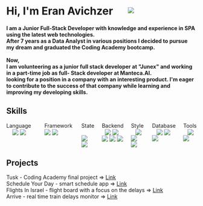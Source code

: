    <h1 align="left" valign="bottom" style="
   display: flex;
   align-items: center;
   justify-content: flex-start;
   gap: 40px;">Hi, I'm Eran Avichzer
      <a style="height: 20px" target="#blank" valign="top" href="https://www.linkedin.com/in/eran-avichzer/">
         <img src="https://img.shields.io/badge/linkedin-0077B5?logo=linkedin&logoColor=white&style=flat">
      </a>
   </h1>
   <h4 align="left">I am a Junior Full-Stack Developer with knowledge and experience in SPA using the latest web
      technologies.
      <br />
      After 7 years as a Data Analyst in various positions I decided to pursue my dream and graduated the Coding Academy
      bootcamp.
      <br /> <br />
      Now,
      <br />
      I am volunteering as a junior full stack developer at "Junex" and working in a part-time job as full- Stack
      developer
      at Manteca.AI.
      <br />
      looking for a position in a company with an interesting product.
      I'm eager to contribute to the success of that company while learning and improving my developing skills.
   </h4>

  <h2 align="left">Skills</h2>
  <div style="display: flex;gap: 20px;">
      <div>
            <img align="left" valign="top" style="width: 115px">Language &nbsp;&nbsp;&nbsp;</img>
            <img style="margin: 0; " valign="bottom" src="https://img.shields.io/badge/JavaScript-F7DF1E?logo=javascript&logoColor=black&style=flat" />
            <img style="margin: 0; " valign="bottom" src="https://img.shields.io/badge/TypeScript-3178C6?logo=typescript&logoColor=black&style=flat" />
      </div>
      <div>
         <img align="left" valign="top" style="margin: 0">Framework&nbsp; </img>
            <img valign="bottom" src="https://img.shields.io/badge/React.js-61DAFB?logo=react&logoColor=black&style=flat" />
            <img valign="bottom" src="https://img.shields.io/badge/Vue.js-4FC08D?logo=vue.js&logoColor=black&style=flat" />
      </div>
      <div>
         <img align="left" style="margin: 0">State &nbsp;&nbsp;&nbsp;&nbsp;&nbsp;</img>
            <img valign="bottom" src="https://img.shields.io/badge/Redux-764ABC?logo=Redux&logoColor=black&style=flat" />
            <img valign="bottom" src="https://img.shields.io/badge/MobX-FF9955?logo=MobX&logoColor=black&style=flat" />
      </div>
      <div>
         <img align="left" style="margin: 0">Backend &nbsp;</img>
            <img valign="bottom" src="https://img.shields.io/badge/Node.js-339933?logo=Node.js&logoColor=black&style=flat" />
            <img valign="bottom" src="https://img.shields.io/badge/Express-000000?logo=Express&logoColor=white&style=flat" />
            <img valign="bottom" src="https://img.shields.io/badge/axios-5A29E4?logo=axios&logoColor=black&style=flat" />
            <img valign="bottom" src="https://img.shields.io/badge/socket.io-010101?logo=socket.io&logoColor=white&style=flat" />
            <img valign="bottom" src="https://img.shields.io/badge/cron-000000?logo=cron&logoColor=white&style=flat" />
      </div>
      <div>
         <img align="left" style="margin: 0">Style &nbsp;&nbsp;</img>
            <img valign="bottom" src="https://img.shields.io/badge/Scss-CC6699?logo=sass&logoColor=black&style=flat" />
            <img valign="bottom" src="https://img.shields.io/badge/Bootstrap-7952B3?&logo=bootstrap&logoColor=black&style=flat" />
            <img valign="bottom" src="https://img.shields.io/badge/MUI-007FFF?&logo=MUI&logoColor=black&style=flat" />
      </div>
      <div>
         <img align="left" style="margin: 0">Database &nbsp;&nbsp;</img>
            <img valign="bottom" src="https://img.shields.io/badge/MongoDB-47A248?logo=mongodb&logoColor=black&style=flat" />
            <img valign="bottom" src="https://img.shields.io/badge/SQL Server-CC2927?logo=microsoft+sql+server&logoColor=black&style=flat" />
            <img valign="bottom" src="https://img.shields.io/badge/MySql-4479A1?logo=MySql&logoColor=black&style=flat" />
      </div>
      <div>
         <img align="left" style="margin: 0">Tools &nbsp;&nbsp;</img>
            <img valign="bottom" src="https://img.shields.io/badge/GitHub-181717?logo=github&logoColor=black&style=flat" />
            <img valign="bottom" src="https://img.shields.io/badge/Visual Studio Code-007ACC?logo=visual+studio+code&logoColor=white&style=flat" />
      </div>
   </div>
   
  <h2 align="left">Projects</h2>
  <div> Tusk - Coding Academy final project  => <a target="#blank" href="https://tusk-app.herokuapp.com/">Link</a></div>
  <div> Schedule Your Day - smart schedule app  => <a target="#blank" href="https://schedule-your-day.herokuapp.com/">Link</a></div>
  <div> Flights In Israel - flight board with a focus on the delays  => <a target="#blank" href="https://flights-in-israel.herokuapp.com/">Link</a></div>
  <div> Arrive - real time train delays monitor  => <a target="#blank" href="https://app-arrive.herokuapp.com/">Link</a></div>

 
 
 
 
 
 
 
 
 
